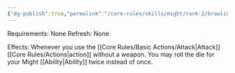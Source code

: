 ```yaml
---
{"dg-publish":true,"permalink":"/core-rules/skills/might/rank-2/brawling/"}
---
```


Requirements: None
Refresh: None

Effects:
Whenever you use the [[Core Rules/Basic Actions/Attack\|Attack]] [[Core Rules/Actions\|action]] without a weapon. You may roll the die for your Might [[Ability\|Ability]] twice instead of once.